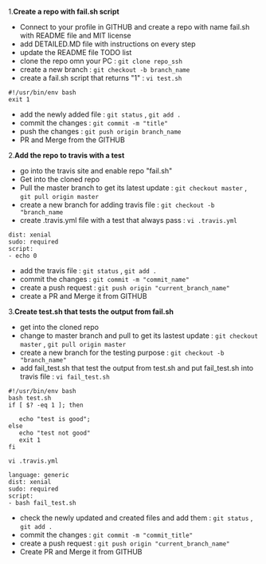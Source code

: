 

1.**Create a repo with fail.sh script**
- Connect to your profile in GITHUB and create a repo with name fail.sh with README file and MIT license
- add DETAILED.MD file with instructions on every step
- update the README file TODO list
- clone the repo omn your PC : ```git clone repo_ssh```
- create a new branch : ```git checkout -b branch_name```
- create a fail.sh script that returns "1" : ```vi test.sh```
```
#!/usr/bin/env bash
exit 1
```
- add the newly added file : ```git status``` , ```git add .```
- commit the changes : ```git commit -m "title"```
- push the changes : ```git push origin branch_name```
- PR and Merge from the GITHUB

2.**Add the repo to travis with a test**
- go into the travis site and enable repo "fail.sh"
- Get into the cloned repo 
- Pull the master branch to get its latest update : ```git checkout master``` , ```git pull origin master```
- create a new branch for adding travis file : ```git checkout -b "branch_name```
- create .travis.yml file with a test that always pass : ```vi .travis.yml```
```language: generic
dist: xenial
sudo: required
script:
- echo 0
```
- add the travis file : ```git status``` , ```git add .```
- commit the changes : ```git commit -m "commit_name"```
- create a push request : ```git push origin "current_branch_name"```
- create a PR and Merge it from GITHUB

3.**Create test.sh that tests the output from fail.sh**
- get into the cloned repo
- change to master branch and pull to get its lastest update : ```git checkout master``` , ```git pull origin master```
- create a new branch for the testing purpose : ```git checkout -b "branch_name"```
- add fail_test.sh that test the output from test.sh and put fail_test.sh into travis file : 
```vi fail_test.sh```

```
#!/usr/bin/env bash
bash test.sh
if [ $? -eq 1 ]; then

   echo "test is good";
else 
   echo "test not good"
   exit 1
fi
```
```vi .travis.yml```
```
language: generic
dist: xenial
sudo: required
script:
- bash fail_test.sh
```
- check the newly updated and created files and add them : ```git status``` , ```git add .```
- commit the changes : ```git commit -m "commit_title"```
- create a push request : ```git push origin "current_branch_name"```
- Create PR and Merge it from GITHUB















